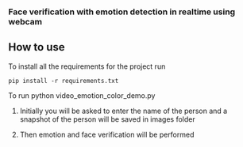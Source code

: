 ### Face verification with emotion detection in realtime using webcam


## How to use

To install all the requirements for the project run

	pip install -r requirements.txt

To run 
	python video_emotion_color_demo.py


1. Initially you will be asked to enter the name of the person and a snapshot of the person will be saved in images folder

2. Then emotion and face verification will be performed 
